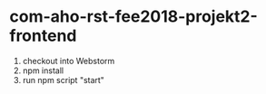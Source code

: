 # com-aho-rst-fee2018-projekt2-frontend
1. checkout into Webstorm
2. npm install
3. run npm script "start"

